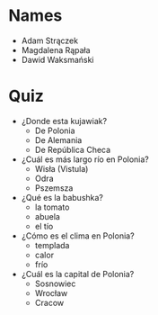 # Names
- Adam Strączek
- Magdalena Rąpała
- Dawid Waksmański
# Quiz
- ¿Donde esta kujawiak?
	- De Polonia
	- De Alemania
	- De República Checa
- ¿Cuál es más largo río en Polonia?
	- Wisła (Vistula)
	- Odra
	- Pszemsza
- ¿Qué es la babushka?
	- la tomato
	- abuela
	- el tío
- ¿Cómo es el clima en Polonia?
	- templada
	- calor
	- frío
- ¿Cuál es la capital de Polonia?
	- Sosnowiec
	- Wrocław
	- Cracow
